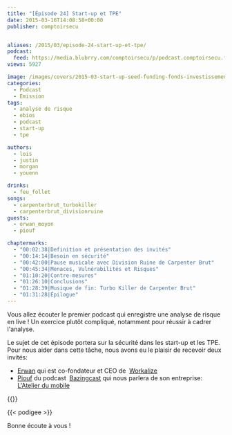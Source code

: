 ```yaml
---
title: "[Épisode 24] Start-up et TPE"
date: 2015-03-16T14:08:58+00:00
publisher: comptoirsecu


aliases: /2015/03/episode-24-start-up-et-tpe/
podcast:
  feed: https://media.blubrry.com/comptoirsecu/p/podcast.comptoirsecu.fr/CSEC.EP24.2015-03-15.STARTUP_TPE.mp3
views: 5927

image: /images/covers/2015-03-start-up-seed-funding-fonds-investissement-levee-©-Gorilla-Fotolia.com_.jpg
categories:
  - Podcast
  - Emission
tags:
  - analyse de risque
  - ebios
  - podcast
  - start-up
  - tpe

authors:
  - lois
  - justin
  - morgan
  - youenn

drinks:
  - feu_follet
songs:
  - carpenterbrut_turbokiller
  - carpenterbrut_divisionruine
guests:
  - erwan_moyon
  - piouf

chaptermarks:
  - "00:02:38|Definition et présentation des invités"
  - "00:14:14|Besoin en sécurité"
  - "00:42:00|Pause musicale avec Division Ruine de Carpenter Brut"
  - "00:45:34|Menaces, Vulnérabilités et Risques"
  - "01:10:20|Contre-mesures"
  - "01:26:10|Conclusions"
  - "01:28:39|Musique de fin: Turbo Killer de Carpenter Brut"
  - "01:31:28|Épilogue"
---
```


Vous allez écouter le premier podcast qui enregistre une analyse de risque en live ! Un exercice plutôt compliqué, notamment pour réussir à cadrer l'analyse.

Le sujet de cet épisode portera sur la sécurité dans les start-up et les TPE. Pour nous aider dans cette tâche, nous avons eu le plaisir de recevoir deux invités:

  * [Erwan](https://twitter.com/emoyon) qui est co-fondateur et CEO de  [Workalize](http://www.workalize.fr/)
  * [Piouf](https://twitter.com/Mr_Piouf) du podcast  [Bazingcast](http://bazingcast.com/) qui nous parlera de son entreprise: [L'Atelier du mobile](http://www.atelierdumobile.com/web/index.php)

{{<chaptermarks>}}

{{< podigee >}}

Bonne écoute à vous !
